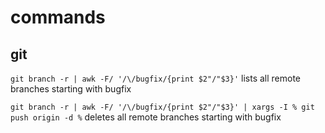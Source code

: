 # commands

## git

`git branch -r | awk -F/ '/\/bugfix/{print $2"/"$3}'` lists all remote branches starting with bugfix

`git branch -r | awk -F/ '/\/bugfix/{print $2"/"$3}' | xargs -I % git push origin -d %` deletes all remote branches starting with bugfix
